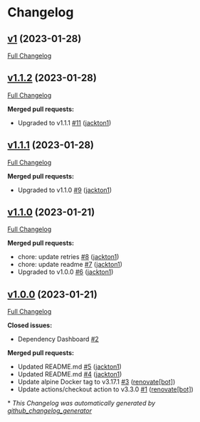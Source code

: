 # Changelog

## [v1](https://github.com/tj-actions/checkly-trigger/tree/v1) (2023-01-28)

[Full Changelog](https://github.com/tj-actions/checkly-trigger/compare/v1.1.2...v1)

## [v1.1.2](https://github.com/tj-actions/checkly-trigger/tree/v1.1.2) (2023-01-28)

[Full Changelog](https://github.com/tj-actions/checkly-trigger/compare/v1.1.1...v1.1.2)

**Merged pull requests:**

- Upgraded to v1.1.1 [\#11](https://github.com/tj-actions/checkly-trigger/pull/11) ([jackton1](https://github.com/jackton1))

## [v1.1.1](https://github.com/tj-actions/checkly-trigger/tree/v1.1.1) (2023-01-28)

[Full Changelog](https://github.com/tj-actions/checkly-trigger/compare/v1.1.0...v1.1.1)

**Merged pull requests:**

- Upgraded to v1.1.0 [\#9](https://github.com/tj-actions/checkly-trigger/pull/9) ([jackton1](https://github.com/jackton1))

## [v1.1.0](https://github.com/tj-actions/checkly-trigger/tree/v1.1.0) (2023-01-21)

[Full Changelog](https://github.com/tj-actions/checkly-trigger/compare/v1.0.0...v1.1.0)

**Merged pull requests:**

- chore: update retries [\#8](https://github.com/tj-actions/checkly-trigger/pull/8) ([jackton1](https://github.com/jackton1))
- chore: update readme [\#7](https://github.com/tj-actions/checkly-trigger/pull/7) ([jackton1](https://github.com/jackton1))
- Upgraded to v1.0.0 [\#6](https://github.com/tj-actions/checkly-trigger/pull/6) ([jackton1](https://github.com/jackton1))

## [v1.0.0](https://github.com/tj-actions/checkly-trigger/tree/v1.0.0) (2023-01-21)

[Full Changelog](https://github.com/tj-actions/checkly-trigger/compare/589fab2d20e5d7d1299ca1d4a757c553c00ae122...v1.0.0)

**Closed issues:**

- Dependency Dashboard [\#2](https://github.com/tj-actions/checkly-trigger/issues/2)

**Merged pull requests:**

- Updated README.md [\#5](https://github.com/tj-actions/checkly-trigger/pull/5) ([jackton1](https://github.com/jackton1))
- Updated README.md [\#4](https://github.com/tj-actions/checkly-trigger/pull/4) ([jackton1](https://github.com/jackton1))
- Update alpine Docker tag to v3.17.1 [\#3](https://github.com/tj-actions/checkly-trigger/pull/3) ([renovate[bot]](https://github.com/apps/renovate))
- Update actions/checkout action to v3.3.0 [\#1](https://github.com/tj-actions/checkly-trigger/pull/1) ([renovate[bot]](https://github.com/apps/renovate))



\* *This Changelog was automatically generated by [github_changelog_generator](https://github.com/github-changelog-generator/github-changelog-generator)*
